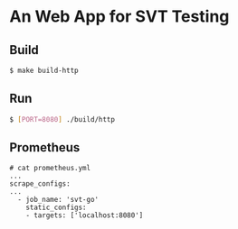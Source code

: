# An Web App for SVT Testing

## Build

```bash
$ make build-http

```

## Run

```bash
$ [PORT=8080] ./build/http

```

## Prometheus

```
# cat prometheus.yml 
...
scrape_configs:
...
  - job_name: 'svt-go'
    static_configs:
    - targets: ['localhost:8080']

```

